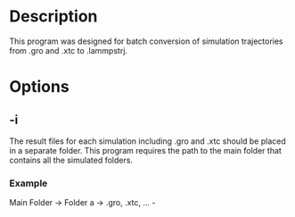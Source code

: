 # Description
This program was designed for batch conversion of simulation trajectories from .gro and .xtc to .lammpstrj.
# Options
## -i
The result files for each simulation including .gro and .xtc should be placed in a separate folder. 
This program requires the path to the main folder that contains all the simulated folders. 
### Example
Main Folder -> Folder a -> .gro, .xtc, ...
            -
